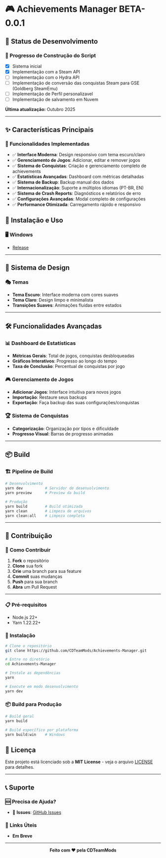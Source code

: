 # 🎮 Achievements Manager BETA-0.0.1

## 🚧 Status de Desenvolvimento

### 📌 Progresso de Construção do Script

- [x] Sistema inicial
- [x] Implementação com a Steam API
- [ ] Implementação com o Hydra API
- [ ] Implementação de conversão das conquistas Steam para GSE (Goldberg SteamEmu)
- [ ] Implementação de Perfil personalizavel
- [ ] Implementação de salvamento em Nuvem

**Última atualização:** Outubro 2025

---

## ✨ Características Principais

### 🎯 **Funcionalidades Implementadas**

- ✅ **Interface Moderna**: Design responsivo com tema escuro/claro
- ✅ **Gerenciamento de Jogos**: Adicionar, editar e remover jogos
- ✅ **Sistema de Conquistas**: Criação e gerenciamento completo de achievements
- ✅ **Estatísticas Avançadas**: Dashboard com métricas detalhadas
- ✅ **Sistema de Backup**: Backup manual dos dados
- ✅ **Internacionalização**: Suporte a múltiplos idiomas (PT-BR, EN)
- ✅ **Sistema de Crash Reports**: Diagnósticos e relatórios de erro
- ✅ **Configurações Avançadas**: Modal completo de configurações
- ✅ **Performance Otimizada**: Carregamento rápido e responsivo

## 🚀 Instalação e Uso

### 🖥️ Windows

- [Release](#)

---

## 🎨 Sistema de Design

### 🎭 **Temas**

- **Tema Escuro**: Interface moderna com cores suaves
- **Tema Claro**: Design limpo e minimalista
- **Transições Suaves**: Animações fluidas entre estados

---

## 🛠️ Funcionalidades Avançadas

### 📊 **Dashboard de Estatísticas**

- **Métricas Gerais**: Total de jogos, conquistas desbloqueadas
- **Gráficos Interativos**: Progresso ao longo do tempo
- **Taxa de Conclusão**: Percentual de conquistas por jogo

### 🎮 **Gerenciamento de Jogos**

- **Adicionar Jogos**: Interface intuitiva para novos jogos
- **Importação**: Restaure seus backups
- **Exportação**: Faça backup das suas configurações/conquistas

### 🏆 **Sistema de Conquistas**

- **Categorização**: Organização por tipos e dificuldade
- **Progresso Visual**: Barras de progresso animadas

---

## 📦 Build

### 🏗️ **Pipeline de Build**

```bash
# Desenvolvimento
yarn dev          # Servidor de desenvolvimento
yarn preview      # Preview da build

# Produção
yarn build        # Build otimizada
yarn clean        # Limpeza de arquivos
yarn clean:all    # Limpeza completa
```

---

## 🤝 Contribuição

### 👥 **Como Contribuir**

1. **Fork** o repositório
2. **Clone** sua fork
3. **Crie** uma branch para sua feature
4. **Commit** suas mudanças
5. **Push** para sua branch
6. **Abra** um Pull Request
---

### 📋 **Pré-requisitos**

- Node.js 22+ 
- Yarn 1.22.22+

### 🔧 **Instalação**

```bash
# Clone o repositório
git clone https://github.com/CDTeamMods/Achievements-Manager.git

# Entre no diretório
cd Achievements-Manager

# Instale as dependências
yarn

# Execute em modo desenvolvimento
yarn dev
```

### 📦 **Build para Produção**

```bash
# Build geral
yarn build

# Build específico por plataforma
yarn build:win    # Windows
```

## 📄 Licença

Este projeto está licenciado sob a **MIT License** - veja o arquivo [LICENSE](LICENSE) para detalhes.

---

## 📞 Suporte

### 🆘 **Precisa de Ajuda?**

- 🐛 **Issues**: [GitHub Issues](https://github.com/CDTeamMods/Achievements-Manager/issues)

### 🔗 **Links Úteis**

- **Em Breve**

---

<div align="center">

**Feito com ❤️ pela CDTeamMods**

</div>